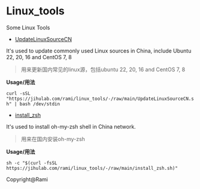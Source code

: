 # Linux_tools

Some  Linux  Tools

- [UpdateLinuxSourceCN](./UpdateLinuxSourceCN.sh)

It's used to update commonly used Linux sources  in China, include Ubuntu 22, 20, 16 and CentOS 7, 8

> 用来更新国内常见的linux源，包括ubuntu 22, 20, 16 and CentOS 7, 8

**Usage/用法**

`curl -sSL "https://jihulab.com/rami/linux_tools/-/raw/main/UpdateLinuxSourceCN.sh" | bash /dev/stdin`

- [install_zsh](./install_zsh.sh)

It's used to install oh-my-zsh shell in China network.

> 用来在国内安装oh-my-zsh

**Usage/用法**

`sh -c "$(curl -fsSL https://jihulab.com/rami/linux_tools/-/raw/main/install_zsh.sh)"`

Copyright@Rami
